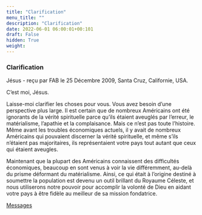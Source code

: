 ```yaml
---
title: "Clarification"
menu_title: ""
description: "Clarification"
date: 2022-06-01 06:00:01+00:101
draft: False
hidden: True
weight:
---
```

### Clarification

Jésus - reçu par FAB le 25 Décembre 2009, Santa Cruz, Californie, USA.

C’est moi, Jésus.

Laisse-moi clarifier les choses pour vous. Vous avez besoin d’une perspective plus large. Il est certain que de nombreux Américains ont été ignorants de la vérité spirituelle parce qu’ils étaient aveuglés par l’erreur, le matérialisme, l’apathie et la complaisance. Mais ce n’est pas toute l’histoire. Même avant les troubles économiques actuels, il y avait de nombreux Américains qui pouvaient discerner la vérité spirituelle, et même s’ils n’étaient pas majoritaires, ils représentaient votre pays tout autant que ceux qui étaient aveugles.

Maintenant que la plupart des Américains connaissent des difficultés économiques, beaucoup en sont venus à voir la vie différemment, au-delà du prisme déformant du matérialisme. Ainsi, ce qui était à l’origine destiné à soumettre la population est devenu un outil brillant du Royaume Céleste, et nous utiliserons notre pouvoir pour accomplir la volonté de Dieu en aidant votre pays à être fidèle au meilleur de sa mission fondatrice.

[Messages](/fr-contemporary-messages/fr-contemporary-messages-by-date-order/fr-contemporary-messages-2009)